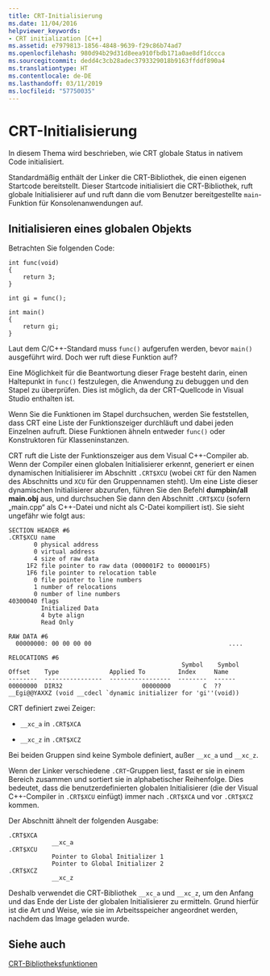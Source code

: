 ```yaml
---
title: CRT-Initialisierung
ms.date: 11/04/2016
helpviewer_keywords:
- CRT initialization [C++]
ms.assetid: e7979813-1856-4848-9639-f29c86b74ad7
ms.openlocfilehash: 980d94b29d31d8eea910fbdb171a0ae8df1dccca
ms.sourcegitcommit: dedd4c3cb28adec3793329018b9163ffddf890a4
ms.translationtype: HT
ms.contentlocale: de-DE
ms.lasthandoff: 03/11/2019
ms.locfileid: "57750035"
---
```

# <a name="crt-initialization"></a>CRT-Initialisierung

In diesem Thema wird beschrieben, wie CRT globale Status in nativem Code initialisiert.

Standardmäßig enthält der Linker die CRT-Bibliothek, die einen eigenen Startcode bereitstellt. Dieser Startcode initialisiert die CRT-Bibliothek, ruft globale Initialisierer auf und ruft dann die vom Benutzer bereitgestellte `main`-Funktion für Konsolenanwendungen auf.

## <a name="initializing-a-global-object"></a>Initialisieren eines globalen Objekts

Betrachten Sie folgenden Code:

```
int func(void)
{
    return 3;
}

int gi = func();

int main()
{
    return gi;
}
```

Laut dem C/C++-Standard muss `func()` aufgerufen werden, bevor `main()` ausgeführt wird. Doch wer ruft diese Funktion auf?

Eine Möglichkeit für die Beantwortung dieser Frage besteht darin, einen Haltepunkt in `func()` festzulegen, die Anwendung zu debuggen und den Stapel zu überprüfen. Dies ist möglich, da der CRT-Quellcode in Visual Studio enthalten ist.

Wenn Sie die Funktionen im Stapel durchsuchen, werden Sie feststellen, dass CRT eine Liste der Funktionszeiger durchläuft und dabei jeden Einzelnen aufruft. Diese Funktionen ähneln entweder `func()` oder Konstruktoren für Klasseninstanzen.

CRT ruft die Liste der Funktionszeiger aus dem Visual C++-Compiler ab. Wenn der Compiler einen globalen Initialisierer erkennt, generiert er einen dynamischen Initialisierer im Abschnitt `.CRT$XCU` (wobei `CRT` für den Namen des Abschnitts und `XCU` für den Gruppennamen steht). Um eine Liste dieser dynamischen Initialisierer abzurufen, führen Sie den Befehl **dumpbin/all main.obj** aus, und durchsuchen Sie dann den Abschnitt `.CRT$XCU` (sofern „main.cpp“ als C++-Datei und nicht als C-Datei kompiliert ist). Sie sieht ungefähr wie folgt aus:

```
SECTION HEADER #6
.CRT$XCU name
       0 physical address
       0 virtual address
       4 size of raw data
     1F2 file pointer to raw data (000001F2 to 000001F5)
     1F6 file pointer to relocation table
       0 file pointer to line numbers
       1 number of relocations
       0 number of line numbers
40300040 flags
         Initialized Data
         4 byte align
         Read Only

RAW DATA #6
  00000000: 00 00 00 00                                      ....

RELOCATIONS #6
                                                Symbol    Symbol
Offset    Type              Applied To         Index     Name
--------  ----------------  -----------------  --------  ------
00000000  DIR32                      00000000         C  ??__Egi@@YAXXZ (void __cdecl `dynamic initializer for 'gi''(void))
```

CRT definiert zwei Zeiger:

- `__xc_a` in `.CRT$XCA`

- `__xc_z` in `.CRT$XCZ`

Bei beiden Gruppen sind keine Symbole definiert, außer `__xc_a` und `__xc_z`.

Wenn der Linker verschiedene `.CRT`-Gruppen liest, fasst er sie in einem Bereich zusammen und sortiert sie in alphabetischer Reihenfolge. Dies bedeutet, dass die benutzerdefinierten globalen Initialisierer (die der Visual C++-Compiler in `.CRT$XCU` einfügt) immer nach `.CRT$XCA` und vor `.CRT$XCZ` kommen.

Der Abschnitt ähnelt der folgenden Ausgabe:

```
.CRT$XCA
            __xc_a
.CRT$XCU
            Pointer to Global Initializer 1
            Pointer to Global Initializer 2
.CRT$XCZ
            __xc_z
```

Deshalb verwendet die CRT-Bibliothek `__xc_a` und `__xc_z`, um den Anfang und das Ende der Liste der globalen Initialisierer zu ermitteln. Grund hierfür ist die Art und Weise, wie sie im Arbeitsspeicher angeordnet werden, nachdem das Image geladen wurde.

## <a name="see-also"></a>Siehe auch

[CRT-Bibliotheksfunktionen](../c-runtime-library/crt-library-features.md)
